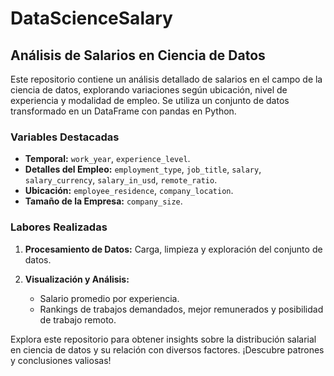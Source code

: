 # DataScienceSalary
 ## Análisis de Salarios en Ciencia de Datos

Este repositorio contiene un análisis detallado de salarios en el campo de la ciencia de datos, explorando variaciones según ubicación, nivel de experiencia y modalidad de empleo. Se utiliza un conjunto de datos transformado en un DataFrame con pandas en Python.

### Variables Destacadas

- **Temporal:** `work_year`, `experience_level`.
- **Detalles del Empleo:** `employment_type`, `job_title`, `salary`, `salary_currency`, `salary_in_usd`, `remote_ratio`.
- **Ubicación:** `employee_residence`, `company_location`.
- **Tamaño de la Empresa:** `company_size`.

### Labores Realizadas

1. **Procesamiento de Datos:** Carga, limpieza y exploración del conjunto de datos.
   
2. **Visualización y Análisis:**
   - Salario promedio por experiencia.
   - Rankings de trabajos demandados, mejor remunerados y posibilidad de trabajo remoto.
  
Explora este repositorio para obtener insights sobre la distribución salarial en ciencia de datos y su relación con diversos factores. 
¡Descubre patrones y conclusiones valiosas!
